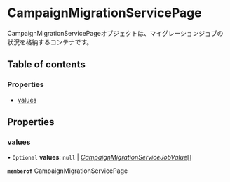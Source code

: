 # CampaignMigrationServicePage


<div lang=\"ja\">CampaignMigrationServicePageオブジェクトは、マイグレーションジョブの状況を格納するコンテナです。</div> 

## Table of contents

### Properties

- [values](campaignmigrationservicepage.md#values)

## Properties

### values

• `Optional` **values**: ``null`` \| [*CampaignMigrationServiceJobValue*](campaignmigrationservicejobvalue.md)[]

**`memberof`** CampaignMigrationServicePage
